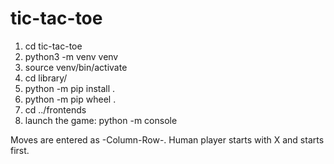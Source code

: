 # tic-tac-toe

1) cd tic-tac-toe
2) python3 -m venv venv
3) source venv/bin/activate
4) cd library/
5) python -m pip install .
6) python -m pip wheel .
7) cd ../frontends
8) launch the game: python -m console

Moves are entered as -Column-Row-. Human player starts with X and starts first.
